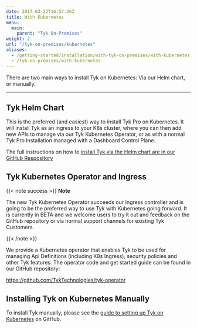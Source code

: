 ```yaml
---
date: 2017-03-22T16:57:26Z
title: With Kubernetes
menu:
  main:
    parent: "Tyk On-Premises"
weight: 2
url: "/tyk-on-premises/kubernetes"
aliases:
  - /getting-started/installation/with-tyk-on-premises/with-kubernetes
  - /tyk-on-premises/with-kubernetes
---
```


There are two main ways to install Tyk on Kubernetes: Via our Helm chart, or manually.

---

## Tyk Helm Chart

This is the preferred (and easiest) way to install Tyk Pro on Kubernetes. It will install Tyk as an ingress to your K8s cluster, where you can then add new APIs to manage via our Tyk Kubernetes Operator,  or as with a normal Tyk Pro Installation managed with a Dashboard Control Plane.

The full instructions on how to [install Tyk via the Helm chart are in our GitHub Respository](https://github.com/TykTechnologies/tyk-helm-chart)

## Tyk Kubernetes Operator and Ingress 

{{< note success >}}
**Note**  

The new Tyk Kubernetes Operator succeeds our Ingress controller and is going to be the preferred way to use Tyk with Kubernetes going forward. It is currently in BETA and we welcome users to try it out and feedback on the GitHub repository or via normal support channels for existing Tyk Customers.

{{< /note >}}

We provide a Kubernetes operator that enables Tyk to be used for managing Api Definitions (including K8s Ingress), security policies and other Tyk features. The operator code and get started guide can be found in our GitHub repository:

https://github.com/TykTechnologies/tyk-operator

## Installing Tyk on Kubernetes Manually

To install Tyk manually, please see the [guide to setting up Tyk on Kubernetes](https://github.com/TykTechnologies/tyk-kubernetes) on GitHub.